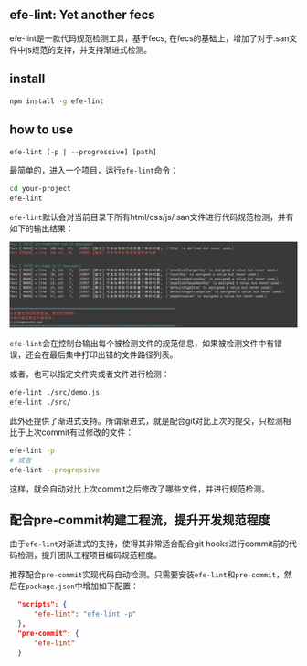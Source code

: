 ## efe-lint: Yet another fecs

efe-lint是一款代码规范检测工具，基于fecs, 在fecs的基础上，增加了对于.san文件中js规范的支持，并支持渐进式检测。

## install

```bash
npm install -g efe-lint
```

## how to use

`efe-lint [-p | --progressive] [path]`

最简单的，进入一个项目，运行`efe-lint`命令：

```bash
cd your-project
efe-lint
```

`efe-lint`默认会对当前目录下所有html/css/js/.san文件进行代码规范检测，并有如下的输出结果：

![img](./demo.png)

`efe-lint`会在控制台输出每个被检测文件的规范信息，如果被检测文件中有错误，还会在最后集中打印出错的文件路径列表。

或者，也可以指定文件夹或者文件进行检测：

```bash
efe-lint ./src/demo.js
efe-lint ./src/
```

此外还提供了渐进式支持。所谓渐进式，就是配合git对比上次的提交，只检测相比于上次commit有过修改的文件：

```bash
efe-lint -p
# 或者
efe-lint --progressive
```

这样，就会自动对比上次commit之后修改了哪些文件，并进行规范检测。

## 配合pre-commit构建工程流，提升开发规范程度

由于`efe-lint`对渐进式的支持，使得其非常适合配合git hooks进行commit前的代码检测，提升团队工程项目编码规范程度。

推荐配合`pre-commit`实现代码自动检测。只需要安装`efe-lint`和`pre-commit`，然后在`package.json`中增加如下配置：

```json
  "scripts": {
      "efe-lint": "efe-lint -p"
  },
  "pre-commit": {
      "efe-lint"
  }
```
